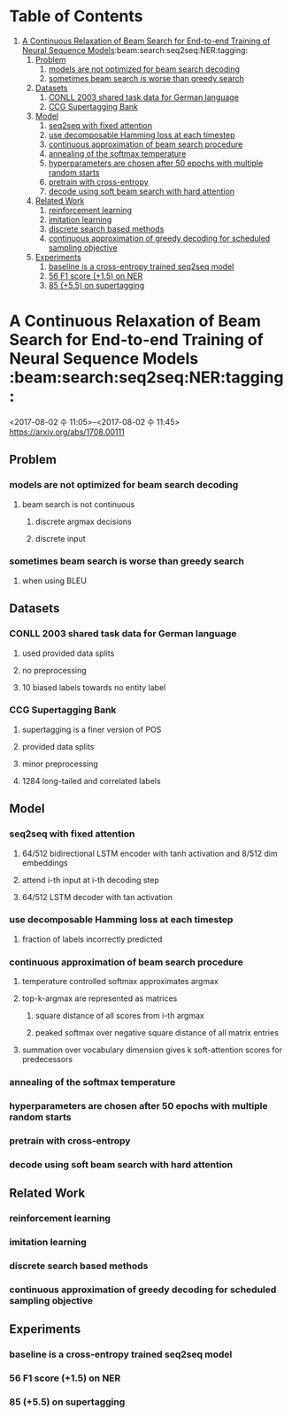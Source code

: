 
# Table of Contents

1.  [A Continuous Relaxation of Beam Search for End-to-end Training of Neural Sequence Models](#org20b9c85):beam:search:seq2seq:NER:tagging:
    1.  [Problem](#orgeab0a30)
        1.  [models are not optimized for beam search decoding](#org418fb7b)
        2.  [sometimes beam search is worse than greedy search](#org41dfe31)
    2.  [Datasets](#orged92542)
        1.  [CONLL 2003 shared task data for German language](#org9b4fef9)
        2.  [CCG Supertagging Bank](#org3570b71)
    3.  [Model](#org42b5876)
        1.  [seq2seq with fixed attention](#orge5d0fbd)
        2.  [use decomposable Hamming loss at each timestep](#orgd2e0cc7)
        3.  [continuous approximation of beam search procedure](#org09568af)
        4.  [annealing of the softmax temperature](#orgf530f16)
        5.  [hyperparameters are chosen after 50 epochs with multiple random starts](#org8ed1033)
        6.  [pretrain with cross-entropy](#orgd1e7210)
        7.  [decode using soft beam search with hard attention](#org12d837a)
    4.  [Related Work](#orgd25b609)
        1.  [reinforcement learning](#org0b5ef8a)
        2.  [imitation learning](#orgf76be33)
        3.  [discrete search based methods](#orgc28a4d4)
        4.  [continuous approximation of greedy decoding for scheduled sampling objective](#orgf4de5ec)
    5.  [Experiments](#orgb544808)
        1.  [baseline is a cross-entropy trained seq2seq model](#org39072fc)
        2.  [56 F1 score (+1.5) on NER](#org6831da7)
        3.  [85 (+5.5) on supertagging](#org4e142de)


<a id="org20b9c85"></a>

# A Continuous Relaxation of Beam Search for End-to-end Training of Neural Sequence Models     :beam:search:seq2seq:NER:tagging:

<span class="timestamp-wrapper"><span class="timestamp">&lt;2017-08-02 수 11:05&gt;&#x2013;&lt;2017-08-02 수 11:45&gt;</span></span>
<https://arxiv.org/abs/1708.00111>


<a id="orgeab0a30"></a>

## Problem


<a id="org418fb7b"></a>

### models are not optimized for beam search decoding

1.  beam search is not continuous

    1.  discrete argmax decisions
    
    2.  discrete input


<a id="org41dfe31"></a>

### sometimes beam search is worse than greedy search

1.  when using BLEU


<a id="orged92542"></a>

## Datasets


<a id="org9b4fef9"></a>

### CONLL 2003 shared task data for German language

1.  used provided data splits

2.  no preprocessing

3.  10 biased labels towards no entity label


<a id="org3570b71"></a>

### CCG Supertagging Bank

1.  supertagging is a finer version of POS

2.  provided data splits

3.  minor preprocessing

4.  1284 long-tailed and correlated labels


<a id="org42b5876"></a>

## Model


<a id="orge5d0fbd"></a>

### seq2seq with fixed attention

1.  64/512 bidirectional LSTM encoder with tanh activation and 8/512 dim embeddings

2.  attend i-th input at i-th decoding step

3.  64/512 LSTM decoder with tan activation


<a id="orgd2e0cc7"></a>

### use decomposable Hamming loss at each timestep

1.  fraction of labels incorrectly predicted


<a id="org09568af"></a>

### continuous approximation of beam search procedure

1.  temperature controlled softmax approximates argmax

2.  top-k-argmax are represented as matrices

    1.  square distance of all scores from i-th argmax
    
    2.  peaked softmax over negative square distance of all matrix entries

3.  summation over vocabulary dimension gives k soft-attention scores for predecessors


<a id="orgf530f16"></a>

### annealing of the softmax temperature


<a id="org8ed1033"></a>

### hyperparameters are chosen after 50 epochs with multiple random starts


<a id="orgd1e7210"></a>

### pretrain with cross-entropy


<a id="org12d837a"></a>

### decode using soft beam search with hard attention


<a id="orgd25b609"></a>

## Related Work


<a id="org0b5ef8a"></a>

### reinforcement learning


<a id="orgf76be33"></a>

### imitation learning


<a id="orgc28a4d4"></a>

### discrete search based methods


<a id="orgf4de5ec"></a>

### continuous approximation of greedy decoding for scheduled sampling objective


<a id="orgb544808"></a>

## Experiments


<a id="org39072fc"></a>

### baseline is a cross-entropy trained seq2seq model


<a id="org6831da7"></a>

### 56 F1 score (+1.5) on NER


<a id="org4e142de"></a>

### 85 (+5.5) on supertagging

